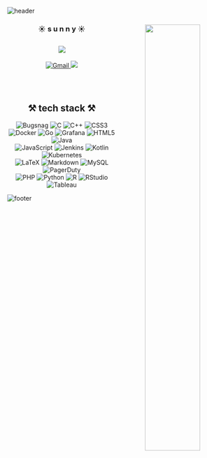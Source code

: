 ![header](https://capsule-render.vercel.app/api?type=waving&color=gradient&height=120&animation=fadeIn&section=header&customColorList=1)

<div align=center>

<img align="right" width="50%" src="https://i.pinimg.com/originals/00/8a/02/008a02e89562569705c2b30d465e1ba1.gif"/>

### ☀️ s  u  n  n  y ☀️
<a href="https://github.com/shkim2001"><img src="https://hits.seeyoufarm.com/api/count/incr/badge.svg?url=https%3A%2F%2Fgithub.com%2Fshkim2001%2Fhit-counter&count_bg=%23E441B9&title_bg=%23000000&icon=github.svg&icon_color=%23E7E7E7&title=hits&edge_flat=true"/></a>
---

<a href="mailto:tjdgmlkim19@gmail.com">![Gmail](https://img.shields.io/badge/Gmail-D14836?style=for-the-badge&logo=gmail&logoColor=white)
<a href="https://www.linkedin.com/in/sung-hee-kim/"><img src="https://img.shields.io/badge/linkedin-%230077B5.svg?style=for-the-badge&logo=linkedin&logoColor=white"/></a>

<br><br>

## ⚒️ tech stack ⚒️

![Bugsnag](https://img.shields.io/badge/Bugsnag-4949E4?style=for-the-badge&logo=Bugsnag&logoColor=white)
![C](https://img.shields.io/badge/c-%2300599C.svg?style=for-the-badge&logo=c&logoColor=white)
![C++](https://img.shields.io/badge/c++-%2300599C.svg?style=for-the-badge&logo=c%2B%2B&logoColor=white)
![CSS3](https://img.shields.io/badge/css3-%231572B6.svg?style=for-the-badge&logo=css3&logoColor=white)
<br>
![Docker](https://img.shields.io/badge/docker-2496ED?style=for-the-badge&logo=docker&logoColor=white)
![Go](https://img.shields.io/badge/go-%2300ADD8.svg?style=for-the-badge&logo=go&logoColor=white)
![Grafana](https://img.shields.io/badge/grafana-%23F46800.svg?style=for-the-badge&logo=grafana&logoColor=white)
![HTML5](https://img.shields.io/badge/html5-%23E34F26.svg?style=for-the-badge&logo=html5&logoColor=white)
![Java](https://img.shields.io/badge/java-%23ED8B00.svg?style=for-the-badge&logo=openjdk&logoColor=white)
<br>
![JavaScript](https://img.shields.io/badge/javascript-%23323330.svg?style=for-the-badge&logo=javascript&logoColor=%white)
![Jenkins](https://img.shields.io/badge/Jenkins-D24939.svg?style=for-the-badge&logo=Jenkins&logoColor=white)
![Kotlin](https://img.shields.io/badge/kotlin-%237F52FF.svg?style=for-the-badge&logo=kotlin&logoColor=white)
![Kubernetes](https://img.shields.io/badge/Kubernetes-326CE5?style=for-the-badge&logo=Kubernetes&logoColor=white)
<br>
![LaTeX](https://img.shields.io/badge/latex-%23008080.svg?style=for-the-badge&logo=latex&logoColor=white)
![Markdown](https://img.shields.io/badge/markdown-%23000000.svg?style=for-the-badge&logo=markdown&logoColor=white)
![MySQL](https://img.shields.io/badge/mysql-%2300f.svg?style=for-the-badge&logo=mysql&logoColor=white)
![PagerDuty](https://img.shields.io/badge/PagerDuty-06AC38?style=for-the-badge&logo=PagerDuty&logoColor=white)
<br>
![PHP](https://img.shields.io/badge/php-%23777BB4.svg?style=for-the-badge&logo=php&logoColor=white)
![Python](https://img.shields.io/badge/python-3670A0?style=for-the-badge&logo=python&logoColor=white)
![R](https://img.shields.io/badge/r-%23276DC3.svg?style=for-the-badge&logo=r&logoColor=white)
![RStudio](https://img.shields.io/badge/RStudio-4285F4?style=for-the-badge&logo=rstudio&logoColor=white)
![Tableau](https://img.shields.io/badge/Tableau-E97627?style=for-the-badge&logo=Tableau&logoColor=white)

</div>

![footer](https://capsule-render.vercel.app/api?type=waving&color=gradient&height=120&animation=fadeIn&section=footer&text=🖥️👩‍💻&fontAlign=80&customColorList=0)
